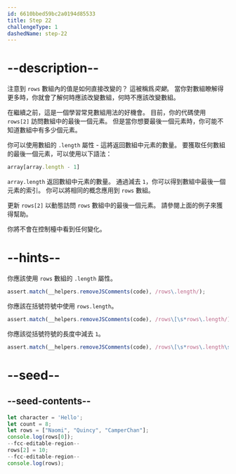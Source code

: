 ```yaml
---
id: 6610bbed59bc2a0194d85533
title: Step 22
challengeType: 1
dashedName: step-22
---
```


# --description--

注意到 `rows` 數組內的值是如何直接改變的？ 這被稱爲<dfn>突變</dfn>。 當你對數組瞭解得更多時，你就會了解何時應該改變數組，何時不應該改變數組。

在繼續之前，這是一個學習常見數組用法的好機會。 目前，你的代碼使用 `rows[2]` 訪問數組中的最後一個元素。 但是當你想要最後一個元素時，你可能不知道數組中有多少個元素。

你可以使用數組的 `.length` 屬性 - 這將返回數組中元素的數量。 要獲取任何數組的最後一個元素，可以使用以下語法：

```js
array[array.length - 1]
```

`array.length` 返回數組中元素的數量。 通過減去 `1`，你可以得到數組中最後一個元素的索引。 你可以將相同的概念應用到 `rows` 數組。

更新 `rows[2]` 以動態訪問 `rows` 數組中的最後一個元素。 請參閱上面的例子來獲得幫助。

你將不會在控制檯中看到任何變化。

# --hints--

你應該使用 `rows` 數組的 `.length` 屬性。

```js
assert.match(__helpers.removeJSComments(code), /rows\.length/);
```

你應該在括號符號中使用 `rows.length`。

```js
assert.match(__helpers.removeJSComments(code), /rows\[\s*rows\.length/);
```

你應該從括號符號的長度中減去 `1`。

```js
assert.match(__helpers.removeJSComments(code), /rows\[\s*rows\.length\s*-\s*1\s*\]/)
```

# --seed--

## --seed-contents--

```js
let character = 'Hello';
let count = 8;
let rows = ["Naomi", "Quincy", "CamperChan"];
console.log(rows[0]);
--fcc-editable-region--
rows[2] = 10;
--fcc-editable-region--
console.log(rows);
```
